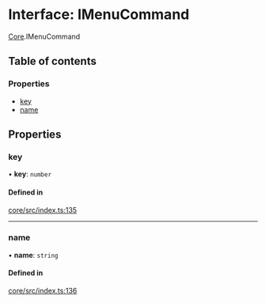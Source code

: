 # Interface: IMenuCommand

[Core](../modules/Core.md).IMenuCommand

## Table of contents

### Properties

- [key](Core.IMenuCommand.md#key)
- [name](Core.IMenuCommand.md#name)

## Properties

### key

• **key**: `number`

#### Defined in

[core/src/index.ts:135](https://github.com/iniquitybbs/iniquity/blob/d40b186/packages/core/src/index.ts#L135)

___

### name

• **name**: `string`

#### Defined in

[core/src/index.ts:136](https://github.com/iniquitybbs/iniquity/blob/d40b186/packages/core/src/index.ts#L136)
